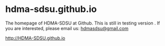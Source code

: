 # hdma-sdsu.github.io
The homepage of HDMA-SDSU at Github. This is still in testing version [](http://hdma-sdsu.github.io/). If you are interested, please email us: hdmasdsu@gmail.com

http://HDMA-SDSU.github.io
